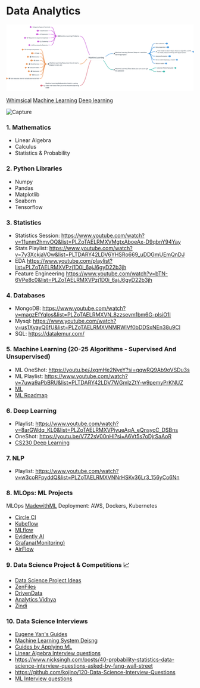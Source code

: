 # Data Analytics
![2020 machine learning roadmap overview](https://raw.githubusercontent.com/mrdbourke/machine-learning-roadmap/master/2020-ml-roadmap-overview.png?token=AD7ZOCOIG7IZXHDL63W6RZK7A3B6I)

[Whimsical](https://dbourke.link/mlmap)
[Machine Learning](https://github.com/dformoso/machine-learning-mindmap) 
[Deep learning](https://github.com/dformoso/deeplearning-mindmap)

![Capture](https://user-images.githubusercontent.com/20041231/211718788-8d71ca8c-430a-4dbe-98f2-c66da015ac6e.JPG)

### 1. Mathematics

- Linear Algebra
- Calculus
- Statistics & Probability
      
### 2. Python Libraries 

- Numpy
- Pandas
- Matplotlib
- Seaborn
- Tensorflow

### 3. Statistics

- Statistics Session: https://www.youtube.com/watch?v=11unm2hmvOQ&list=PLZoTAELRMXVMgtxAboeAx-D9qbnY94Yay
- Stats Playlist: https://www.youtube.com/watch?v=7y3XckjaVOw&list=PLTDARY42LDV6YHSRo669_uDDGmUEmQnDJ
- EDA https://www.youtube.com/playlist?list=PLZoTAELRMXVPzj1D0i_6ajJ6gyD22b3jh
- Feature Engineering https://www.youtube.com/watch?v=bTN-6VPe8c0&list=PLZoTAELRMXVPzj1D0i_6ajJ6gyD22b3jh

### 4. Databases

- MongoDB: https://www.youtube.com/watch?v=magzEfYqIos&list=PLZoTAELRMXVN_8zzsevm1bm6G-plsiO1I
- Mysql: https://www.youtube.com/watch?v=us1XyayQ6fU&list=PLZoTAELRMXVNMRWlVf0bDDSxNEn38u9Cl
- SQL: https://datalemur.com/ 

### 5. Machine Learning (20-25 Algorithms - Supervised And Unsupervised)

- ML OneShot: https://youtu.be/JxgmHe2NyeY?si=qqwRQ9Ab9oVSDu3s
- ML Playlist: https://www.youtube.com/watch?v=7uwa9aPbBRU&list=PLTDARY42LDV7WGmlzZtY-w9pemyPrKNUZ
- [ML](https://youtu.be/Av0oMG49FQE)
- [ML Roadmap](https://wheat-production-d58.notion.site/ML002-e469d005b2b14d5ba6f8c0bdfd305ded)

### 6. Deep Learning 

- Playlist: https://www.youtube.com/watch?v=8arGWdq_KL0&list=PLZoTAELRMXVPiyueAqA_eQnsycC_DSBns
- OneShot: https://youtu.be/V7Z2sV00nHI?si=A6Vt5s7oDjrSaAoR
- [CS230 Deep Learning](https://cs230.stanford.edu/) 

### 7. NLP 

- Playlist: https://www.youtube.com/watch?v=w3coRFpyddQ&list=PLZoTAELRMXVNNrHSKv36Lr3_156yCo6Nn

### 8. MLOps: ML Projects

MLOps [MadewithML](https://madewithml.com/courses/mlops/)
Deployment: AWS, Dockers, Kubernetes

- [Circle CI](https://circleci.com/)
- [Kubeflow](https://www.kubeflow.org/)
- [MLflow](https://mlflow.org/)
- [Evidently AI](https://evidentlyai.com/)
-  [Grafana(Monitoring)](https://grafana.com/)
- [AirFlow](https://airflow.apache.org)                                                                                                                                              

### 9. Data Science Project & Competitions 📈

- [Data Science Project Ideas](https://github.com/veb-101/Data-Science-Projects)
- [ZenFiles](https://github.com/zenml-io/zenfiles)
- [DrivenData](https://www.drivendata.org/)
- [Analytics Vidhya](https://www.analyticsvidhya.com/)
- [Zindi](https://zindi.africa/)

### 10. Data Science Interviews

- [Eugene Yan's Guides](https://eugeneyan.com/)
- [Machine Learning System Deisng](https://github.com/eugeneyan/applied-ml)
- [Guides by Applying ML](https://applyingml.com/resources/)
- [Linear Algebra Interview questions](https://www.mlstack.cafe/blog/linear-algebra-interview-questions)
- https://www.nicksingh.com/posts/40-probability-statistics-data-science-interview-questions-asked-by-fang-wall-street
- https://github.com/kojino/120-Data-Science-Interview-Questions
- [ML Interview questions](https://github.com/khangich/machine-learning-interview)

